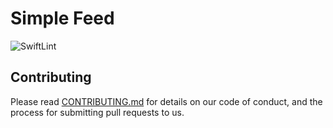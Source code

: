 # Simple Feed

![SwiftLint](https://github.com/fonok3/Simple-Feed/workflows/SwiftLint/badge.svg)

## Contributing

Please read [CONTRIBUTING.md]() for details on our code of conduct, and the process for submitting pull requests to us.
